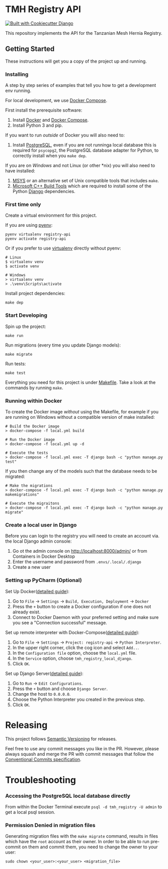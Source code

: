 # TMH Registry API

[![Built with Cookiecutter Django](https://img.shields.io/badge/built%20with-Cookiecutter%20Django-ff69b4.svg)](https://github.com/Orfium/drf-template/)

This repository implements the API for the Tanzanian Mesh Hernia Registry.

## Getting Started

These instructions will get you a copy of the project up and running.

### Installing

A step by step series of examples that tell you how to get a development env running.

For local development, we use [Docker Compose](https://docs.docker.com/compose/).

First install the prerequisite software:

1. Install [Docker](https://hub.docker.com/search?q=&type=edition&offering=community&sort=updated_at&order=desc) and [Docker Compose](https://docs.docker.com/compose/install/).
1. Install Python 3 and pip.

If you want to run _outside_ of Docker you will also need to:
1. Install [PostgreSQL](https://www.postgresql.org/), even if you are not runninga local database this is required for `psycopg2`, the PostgreSQL database adapter for Python, to correctly install when you `make dep`.

If you are on _Windows_ and not Linux (or other *nix) you will also need to have installed:
1. [MSYS](https://www.msys2.org/) or an alternative set of Unix compatible tools that includes `make`.
1. [Microsoft C++ Build Tools](https://visualstudio.microsoft.com/visual-cpp-build-tools/) which are required to install some of the Python [Django](https://www.djangoproject.com/) dependencies. 
 

### First time only

Create a virtual environment for this project.

If you are using [pyenv](https://github.com/pyenv/pyenv):
```
pyenv virtualenv registry-api
pyenv activate registry-api
```

Or if you prefer to use [virtualenv](https://virtualenv.pypa.io/en/latest/) directly without pyenv: 
```
# Linux 
$ virtualenv venv
$ activate venv

# Windows
> virtualenv venv
> .\venv\Scripts\activate
```


Install project dependencies:
```
make dep
```

### Start Developing

Spin up the project:
```
make run
```

Run migrations (every time you update Django models):
```
make migrate
```

Run tests:
```
make test
```

Everything you need for this project is under [Makefile](./Makefile). Take a look at the commands by running `make`.

### Running within Docker
To create the Docker image _without_ using the Makefile, for example if you are running on Windows without a compatible version of make installed:
```
# Build the Docker image
> docker-compose -f local.yml build

# Run the Docker image
> docker-compose -f local.yml up -d

# Execute the tests
> docker-compose -f local.yml exec -T django bash -c "python manage.py test"
```

If you then change any of the models such that the database needs to be migrated:
```
# Make the migrations
> docker-compose -f local.yml exec -T django bash -c "python manage.py makemigrations"
 
# Execute the migraitons
> docker-compose -f local.yml exec -T django bash -c "python manage.py migrate"
```

### Create a local user in Django
Before you can login to the registry you will need to create an account via. the local Django admin console:
1. Go ot the admin console on [http://localhost:8000/admin/](http://localhost:8000/admin/) or from Containers in Docker Desktop
2. Enter the username and password from `.envs/.local/.django`
3. Create a new user

### Setting up PyCharm (Optional)

Set Up Docker([detailed guide](https://www.jetbrains.com/help/pycharm/docker.html#managing-images)):
1. Go to `File` -> `Settings` -> `Build, Execution, Deployment` -> `Docker`
2. Press the `+` button to create a Docker configuration if one does not already exist.
3. Connect to Docker Daemon with your preferred setting and make sure you see a "Connection successful" message.

Set up remote interpreter with Docker-Compose([detailed guide](https://www.jetbrains.com/help/pycharm/using-docker-compose-as-a-remote-interpreter.html#docker-compose-remote)):
1. Go to `File` -> `Settings` -> `Project: registry-api` -> `Python Interpreter`.
2. In the upper right corner, click the cog icon and select `Add..`.
3. In the `Configuration file` option, choose the `local.yml` file.
4. In the `Service` option, choose `tmh_registry_local_django`.
5. Click `OK`.

Set up Django Server([detailed guide](https://www.jetbrains.com/help/pycharm/using-docker-compose-as-a-remote-interpreter.html#run)):
1. Go to `Run` -> `Edit Configurations`.
2. Press the `+` button and choose `Django Server`.
3. Change the host to `0.0.0.0`.
4. Choose the Python Interpreter you created in the previous step.
5. Click `OK`.

# Releasing

This project follows [Semantic Versioning](https://semver.org/) for releases.

Feel free to use any commit messages you like in the PR. However, please always squash and merge the PR with commit
messages that follow the [Conventional Commits specification](https://www.conventionalcommits.org/en/v1.0.0/).

# Troubleshooting

### Accessing the PostgreSQL local database directly
From within the Docker Terminal execute `psql -d tmh_registry -U admin` to get a local psql session.


### Permission Denied in migration files

Generating migration files with the `make migrate` command, results in files which have the `root` account as their
owner. In order to be able to run pre-commit on them and commit them, you need to change the owner to your user:

`sudo chown <your_user>:<your_user> <migration_file>`
